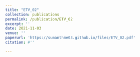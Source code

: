 ```yaml
---
title: "ETV_02"
collection: publications
permalink: /publication/ETV_02
excerpt: ''
date: 2021-11-03
venue: ''
paperurl: 'https://sumanthme03.github.io/files/ETV_02.pdf'
citation: #''

---
```


[Download paper here]: (https://sumanthme03.github.io/files/ETV_02.pdf)






